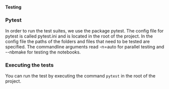 #### Testing

### Pytest
In order to run the test suites, we use the package pytest. The config file for pytest is called pytest.ini and is located in the root of the project. 
In the config file the paths of the folders and files that need to be tested are specified.
The commandline arguments read -n=auto for parallel testing and --nbmake for testing the notebooks.

### Executing the tests
You can run the test by executing the command ```pytest``` in the root of the project.